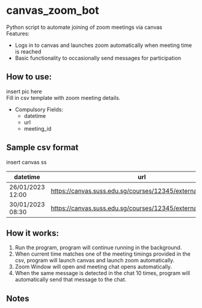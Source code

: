 # canvas_zoom_bot
Python script to automate joining of zoom meetings via canvas  
Features:
- Logs in to canvas and launches zoom automatically when meeting time is reached
- Basic functionality to occasionally send messages for participation
## How to use: 
insert pic here <br>
Fill in csv template with zoom meeting details.
- Compulsory Fields:
  - datetime
  - url
  - meeting_id
## Sample csv format

insert canvas ss  


datetime      | url            | meeting_id
------------- | -------------  | ------------
26/01/2023 12:00 | https://canvas.suss.edu.sg/courses/12345/external_tools/4124 | 12345678912
30/01/2023 08:30 | https://canvas.suss.edu.sg/courses/12345/external_tools/4124 | 12345678912

## How it works:
1. Run the program, program will continue running in the background.
2. When current time matches one of the meeting timings provided in the csv, program will launch canvas and launch zoom automatically.
3. Zoom Window will open and meeting chat opens automatically.
4. When the same message is detected in the chat 10 times, program will automatically send that message to the chat.

## Notes
